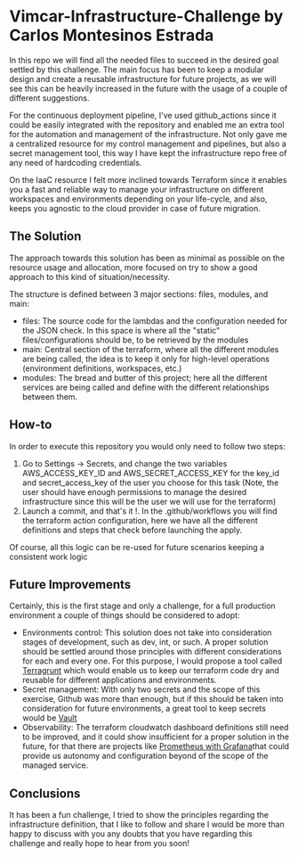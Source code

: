 # Vimcar-Infrastructure-Challenge by Carlos Montesinos Estrada

In this repo we will find all the needed files to succeed in the desired goal settled by this challenge. The main focus has been to keep a modular design and create a reusable infrastructure for future projects, as we will see this can be heavily increased in the future with the usage of a couple of different suggestions.

For the continuous deployment pipeline, I've used github_actions since it could be easily integrated with the repository and enabled me an extra tool for the automation and management of the infrastructure. Not only gave me a centralized resource for my control management and pipelines, but also a secret management tool, this way I have kept the infrastructure repo free of any need of hardcoding credentials.

On the IaaC resource I felt more inclined towards Terraform since it enables you a fast and reliable way to manage your infrastructure on different workspaces and environments depending on your life-cycle, and also, keeps you agnostic to the cloud provider in case of future migration.

## The Solution

The approach towards this solution has been as minimal as possible on the resource usage and allocation, more focused on try to show a good approach to this kind of situation/necessity.

The structure is defined between 3 major sections: files, modules, and main:

- files: The source code for the lambdas and the configuration needed for the JSON check. In this space is where all the "static" files/configurations should be, to be retrieved by the modules
- main: Central section of the terraform, where all the different modules are being called, the idea is to keep it only for high-level operations (environment definitions, workspaces, etc.)
- modules: The bread and butter of this project; here all the different services are being called and define with the different relationships between them.


## How-to
In order to execute this repository you would only need to follow two steps:

1. Go to Settings -> Secrets, and change the two variables AWS_ACCESS_KEY_ID and AWS_SECRET_ACCESS_KEY for the key_id and secret_access_key of the user you choose for this task (Note, the user should have enough permissions to manage the desired infrastructure since this will be the user we will use for the terraform)
2. Launch a commit, and that's it !. In the .github/workflows you will find the terraform action configuration, here we have all the different definitions and steps that check before launching the apply.

Of course, all this logic can be re-used for future scenarios keeping a consistent work logic

## Future Improvements 

Certainly, this is the first stage and only a challenge, for a full production environment a couple of things should be considered to adopt:

- Environments control: This solution does not take into consideration stages of development, such as dev, int, or such. A proper solution should be settled around those principles with different considerations for each and every one. For this purpose, I would propose a tool called [Terragrunt](https://terragrunt.gruntwork.io/ "Terragrunt") which would enable us to keep our terraform code dry and reusable for different applications and environments.
- Secret management: With only two secrets and the scope of this exercise, Github was more than enough, but if this should be taken into consideration for future environments, a great tool to keep secrets would be [Vault](https://www.vaultproject.io/ "Vault")
- Observability: The terraform cloudwatch dashboard definitions still need to be improved, and it could show insufficient for a proper solution in the future, for that there are projects like [Prometheus with Grafana](https://prometheus.io/docs/visualization/grafana/ "Prometheus with Grafana")that could provide us autonomy and configuration beyond of the scope of the managed service.

## Conclusions

It has been a fun challenge, I tried to show the principles regarding the infrastructure definition, that I like to follow and share  I would be more than happy to discuss with you any doubts that you have regarding this challenge and really hope to hear from you soon!
